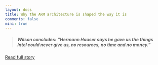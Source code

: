 ```yaml
---
layout: docs
title: Why the ARM architecture is shaped the way it is
comments: false
mini: true
---
```


> ##### Wilson concludes: "Hermann Hauser says he gave us the things Intel could never give us, no resources, no time and no money."

[Read full story](http://www.eetimes.com/electronics-news/4401986/Why-the-ARM-architecture-is-shaped-the-way-it-is?pageNumber=0)